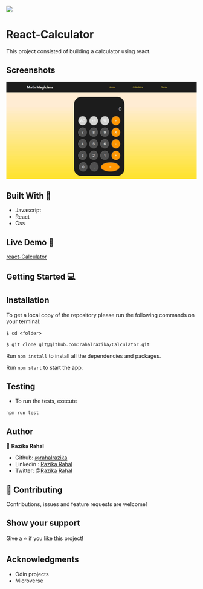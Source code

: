 ![](https://img.shields.io/badge/Microverse-blueviolet)
# React-Calculator 

This project consisted of building a calculator using react.

## Screenshots
![Screenshot](screenshot.png)




## Built With 🔨
- Javascript 
- React
- Css


## Live Demo 🚀
[react-Calculator](https://awsome-calc.herokuapp.com/)

## Getting Started 💻

## Installation

To get a local copy of the repository please run the following commands on your terminal:

```
$ cd <folder>
```

```
$ git clone git@github.com:rahalrazika/Calculator.git
```

 Run `npm install` to install all the dependencies and packages.

 Run `npm start` to start the app.
 ## Testing 
- To run the tests, execute
```
npm run test 

```

## Author

👤 **Razika Rahal**

- Github: [@rahalrazika](https://github.com/rahalrazika)
- Linkedin : [Razika Rahal](https://www.linkedin.com/in/razika-rahal-85539bbb/)
- Twitter: [@Razika Rahal](https://twitter.com/RahalRazika)


## 🤝 Contributing

Contributions, issues and feature requests are welcome!

## Show your support

Give a ⭐️ if you like this project!

## Acknowledgments
-  Odin projects
-  Microverse
